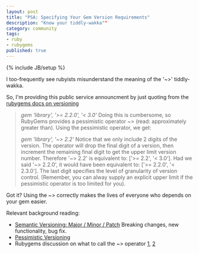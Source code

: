 ```yaml
---
layout: post
title: "PSA: Specifying Your Gem Version Requirements"
description: "Know your tiddly-wakka""
category: community
tags: 
- ruby
- rubygems
published: true
---
```

{% include JB/setup %}

I too-frequently see rubyists misunderstand the meaning of the '~>' tiddly-wakka.

So, I'm providing this public service announcment by just quoting from the [rubygems docs on versioning](http://docs.rubygems.org/read/chapter/16)

> *gem 'library', '>= 2.2.0', '< 3.0'*
> Doing this is cumbersome, so RubyGems provides a pessimistic operator ~> (read: approximately greater than). Using the pessimistic operator, we get:
> 
> *gem 'library', '~> 2.2'*
> Notice that we only include 2 digits of the version. The operator will drop the final digit of a version, then increment the remaining final digit to get the upper limit version number. Therefore '~> 2.2' is equivalent to: ['>= 2.2', '< 3.0']. Had we said '~> 2.2.0', it would have been equivalent to: ['>= 2.2.0', '< 2.3.0']. The last digit specifies the level of granularity of version control. (Remember, you can alway supply an explicit upper limit if the pessimistic operator is too limited for you).

Got it?  Using the ~> correctly makes the lives of everyone who depends on your gem easier.

Relevant background reading:

- [Semantic Versioning: Major / Minor / Patch](http://semver.org/) Breaking changes, new functionality, bug fix.
- [Pessimistic Versioning](http://joncairns.com/2013/07/using-the-pessimistic-version-constraint-operator-with-ruby-gem-versions/)
- Rubygems discussion on what to call the ~> operator [1](https://github.com/rubygems/rubygems/pull/123), [2](https://github.com/rubygems/rubygems/pull/124)
